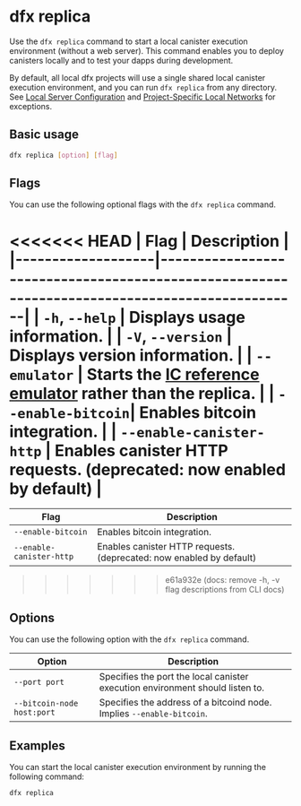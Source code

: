 # dfx replica

Use the `dfx replica` command to start a local canister execution environment (without a web server). This command enables you to deploy canisters locally and to test your dapps during development.

By default, all local dfx projects will use a single shared local canister execution environment, and you can run `dfx replica` from any directory.  See [Local Server Configuration](#local-server-configuration) and [Project-Specific Local Networks](dfx-start.md#project-specific-local-networks) for exceptions.

## Basic usage

``` bash
dfx replica [option] [flag]
```

## Flags

You can use the following optional flags with the `dfx replica` command.

<<<<<<< HEAD
| Flag              | Description                                                                                   |
|-------------------|-----------------------------------------------------------------------------------------------|
| `-h`, `--help`    | Displays usage information.                                                                   |
| `-V`, `--version` | Displays version information.                                                                 |
| `--emulator`      | Starts the [IC reference emulator](https://github.com/dfinity/ic-hs) rather than the replica. |
| `--enable-bitcoin`| Enables bitcoin integration.                                                                  |
| `--enable-canister-http` | Enables canister HTTP requests. (deprecated: now enabled by default)                   |
=======
| Flag              | Description                                                          |
|-------------------|----------------------------------------------------------------------|
| `--enable-bitcoin`| Enables bitcoin integration.                                         |
| `--enable-canister-http` | Enables canister HTTP requests. (deprecated: now enabled by default) |
>>>>>>> e61a932e (docs: remove -h, -v flag descriptions from CLI docs)

## Options

You can use the following option with the `dfx replica` command.

| Option                    | Description                                                                   |
|---------------------------|-------------------------------------------------------------------------------|
| `--port port`             | Specifies the port the local canister execution environment should listen to. |
| `--bitcoin-node host:port` | Specifies the address of a bitcoind node.  Implies `--enable-bitcoin`. |

## Examples

You can start the local canister execution environment by running the following command:

``` bash
dfx replica
```
